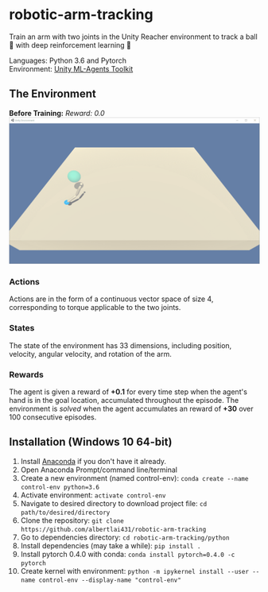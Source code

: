 # robotic-arm-tracking
Train an arm with two joints in the Unity Reacher environment to track a ball 🏀 with deep reinforcement learning 🤖 

Languages: Python 3.6 and Pytorch\
Environment: [Unity ML-Agents Toolkit](https://github.com/Unity-Technologies/ml-agents)

## The Environment

**Before Training:** *Reward: 0.0*
![Before Training ](/assets/before-training.gif "Before-training")
<!--- 
**After Training:** *Reward: +17.0*
![After Training ](/assets/after-training.gif "After-training")
-->

### Actions
Actions are in the form of a continuous vector space of size 4, corresponding to torque applicable to the two joints.

### States
The state of the environment has 33 dimensions, including position, velocity, angular velocity, and rotation of the arm.

### Rewards
The agent is given a reward of **+0.1** for every time step when the agent's hand is in the goal location, accumulated throughout the episode. The environment is _solved_ when the agent accumulates an reward of **+30** over 100 consecutive episodes.

## Installation (Windows 10 64-bit)
1. Install [Anaconda](https://docs.anaconda.com/anaconda/install/) if you don't have it already.
2. Open Anaconda Prompt/command line/terminal 
3. Create a new environment (named control-env): `conda create --name control-env python=3.6` 
4. Activate environment: `activate control-env`
5. Navigate to desired directory to download project file: `cd path/to/desired/directory`
6. Clone the repository: `git clone https://github.com/albertlai431/robotic-arm-tracking` 
7. Go to dependencies directory: `cd robotic-arm-tracking/python`
8. Install dependencies (may take a while): `pip install .`
9. Install pytorch 0.4.0 with conda: `conda install pytorch=0.4.0 -c pytorch`
10. Create kernel with environment: `python -m ipykernel install --user --name control-env --display-name "control-env"`

<!--- 
## How to Use
1. Launch jupyter-notebook and navigate to cloned repository directory
2. Open `train.ipynb` and run the code if you would like to train the agent 💪
3. Open `test.ipynb` and run the code if you would like to observe a fully trained agent! 😃
4. **Important:** Before running any code in either of the ipynb files, click **Kernel** on the top bar, **Change kernel > control-env**
5. Remember to deactivate the environment in the Anaconda Prompt/command line/terminal after you are done: `conda deactivate` 

## Potential Issues
- The folder `Banana_Windows_x86_64` may not always work; if you are getting a `UnityTimeOutException`, please go to [this link](https://github.com/udacity/deep-reinforcement-learning/tree/master/p1_navigation#Getting-Started) and replace `Banana_Windows_x86_64` with the correct folder for your system. You may also need to modify the `env` declaration. 
--->